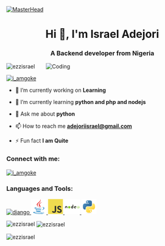 
[![MasterHead](https://1.bp.blogspot.com/-7A4WynwLsMw/XbBpCXG8fHI/AAAAAAAAMt4/uOa1bpLskYgrwGbllhSu2SDj_Mig8SXJQCLcBGAsYHQ/s1600/2000_600px.gif)](https://rishavchanda.io)
<h1 align="center">Hi 👋, I'm Israel Adejori</h1>
<h3 align="center">A Backend developer from Nigeria</h3>
<img align="right" alt="Coding" width="400" src=https://user-images.githubusercontent.com/55389276/140866485-8fb1c876-9a8f-4d6a-98dc-08c4981eaf70.gif>
<p align="left"> <img src="https://komarev.com/ghpvc/?username=ezzisrael&label=Profile%20views&color=0e75b6&style=flat" alt="ezzisrael" /> </p>

<p align="left"> <a href="https://twitter.com/i_amgoke" target="blank"><img src="https://img.shields.io/twitter/follow/i_amgoke?logo=twitter&style=for-the-badge" alt="i_amgoke" /></a> </p>

- 🔭 I’m currently working on **Learning**

- 🌱 I’m currently learning **python and php and nodejs**

- 💬 Ask me about **python**

- 📫 How to reach me **adejoriisrael@gmail.com**

- ⚡ Fun fact **I am Quite**

<h3 align="left">Connect with me:</h3>
<p align="left">
<a href="https://twitter.com/i_amgoke" target="blank"><img align="center" src="https://raw.githubusercontent.com/rahuldkjain/github-profile-readme-generator/master/src/images/icons/Social/twitter.svg" alt="i_amgoke" height="30" width="40" /></a>
</p>

<h3 align="left">Languages and Tools:</h3>
<p align="left"> <a href="https://www.djangoproject.com/" target="_blank" rel="noreferrer"> <img src="https://cdn.worldvectorlogo.com/logos/django.svg" alt="django" width="40" height="40"/> </a> <a href="https://www.java.com" target="_blank" rel="noreferrer"> <img src="https://raw.githubusercontent.com/devicons/devicon/master/icons/java/java-original.svg" alt="java" width="40" height="40"/> </a> <a href="https://developer.mozilla.org/en-US/docs/Web/JavaScript" target="_blank" rel="noreferrer"> <img src="https://raw.githubusercontent.com/devicons/devicon/master/icons/javascript/javascript-original.svg" alt="javascript" width="40" height="40"/> </a> <a href="https://nodejs.org" target="_blank" rel="noreferrer"> <img src="https://raw.githubusercontent.com/devicons/devicon/master/icons/nodejs/nodejs-original-wordmark.svg" alt="nodejs" width="40" height="40"/> </a> <a href="https://www.python.org" target="_blank" rel="noreferrer"> <img src="https://raw.githubusercontent.com/devicons/devicon/master/icons/python/python-original.svg" alt="python" width="40" height="40"/> </a> </p>

<p><img align="left" src="https://github-readme-stats.vercel.app/api/top-langs?username=ezzisrael&show_icons=true&locale=en&layout=compact" alt="ezzisrael" /></p>

<p>&nbsp;<img align="center" src="https://github-readme-stats.vercel.app/api?username=ezzisrael&show_icons=true&locale=en" alt="ezzisrael" /></p>

<p><img align="center" src="https://github-readme-streak-stats.herokuapp.com/?user=ezzisrael&" alt="ezzisrael" /></p>
